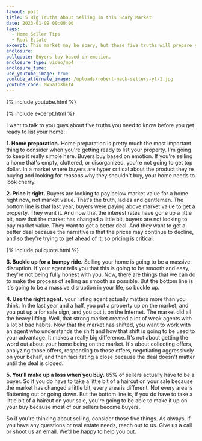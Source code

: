 ```yaml
---
layout: post
title: 5 Big Truths About Selling In this Scary Market
date: 2023-01-09 00:00:00
tags:
  - Home Seller Tips
  - Real Estate
excerpt: This market may be scary, but these five truths will prepare you to succeed.
enclosure:
pullquote: Buyers buy based on emotion.
enclosure_type: video/mp4
enclosure_time:
use_youtube_image: true
youtube_alternate_image: /uploads/robert-mack-sellers-yt-1.jpg
youtube_code: MV5a1pXhEt4
---
```

{% include youtube.html %}

{% include excerpt.html %}

I want to talk to you guys about five truths you need to know before you get ready to list your home:

**1\. Home preparation.** Home preparation is pretty much the most important thing to consider when you're getting ready to list your property. I'm going to keep it really simple here. Buyers buy based on emotion. If you're selling a home that's empty, cluttered, or disorganized, you're not going to get top dollar. In a market where buyers are hyper critical about the product they're buying and looking for reasons why they shouldn't buy, your home needs to look cherry.

**2\. Price it right.** Buyers are looking to pay below market value for a home right now, not market value. That's the truth, ladies and gentlemen. The bottom line is that last year, buyers were paying above market value to get a property. They want it. And now that the interest rates have gone up a little bit, now that the market has changed a little bit, buyers are not looking to pay market value. They want to get a better deal. And they want to get a better deal because the narrative is that the prices may continue to decline, and so they're trying to get ahead of it, so pricing is critical.

{% include pullquote.html %}

**3\. Buckle up for a bumpy ride.** Selling your home is going to be a massive disruption. If your agent tells you that this is going to be smooth and easy, they're not being fully honest with you. Now, there are things that we can do to make the process of selling as smooth as possible. But the bottom line is it's going to be a massive disruption in your life, so buckle up.

**4\. Use the right agent.** your listing agent actually matters more than you think. In the last year and a half, you put a property up on the market, and you put up a for sale sign, and you put it on the Internet. The market did all the heavy lifting. Well, that strong market created a lot of weak agents with a lot of bad habits. Now that the market has shifted, you want to work with an agent who understands the shift and how that shift is going to be used to your advantage. It makes a really big difference. It's not about getting the word out about your home being on the market. It's about collecting offers, analyzing those offers, responding to those offers, negotiating aggressively on your behalf, and then facilitating a close because the deal doesn't matter until the deal is closed.

**5\. You’ll make up a loss when you buy.** 65% of sellers actually have to be a buyer. So if you do have to take a little bit of a haircut on your sale because the market has changed a little bit, every area is different. Not every area is flattening out or going down. But the bottom line is, if you do have to take a little bit of a haircut on your sale, you're going to be able to make it up on your buy because most of our sellers become buyers.

So if you're thinking about selling, consider those five things. As always, if you have any questions or real estate needs, reach out to us. Give us a call or shoot us an email. We’d be happy to help you out.